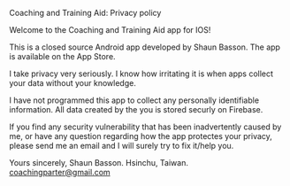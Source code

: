  Coaching and Training Aid: Privacy policy

 Welcome to the Coaching and Training Aid app for IOS!

 This is a closed source Android app developed by Shaun Basson. The app is available on the App Store.

 I take privacy very seriously. I know how irritating it is when apps collect your data without your knowledge.

 I have not programmed this app to collect any personally identifiable information. All data created by the you is stored securly on Firebase.

 If you find any security vulnerability that has been inadvertently caused by me, or have any question regarding how the app protectes your privacy, please send me an email and I will surely try to fix it/help you.

 Yours sincerely,
 Shaun Basson.
 Hsinchu, Taiwan.
 coachingparter@gmail.com
